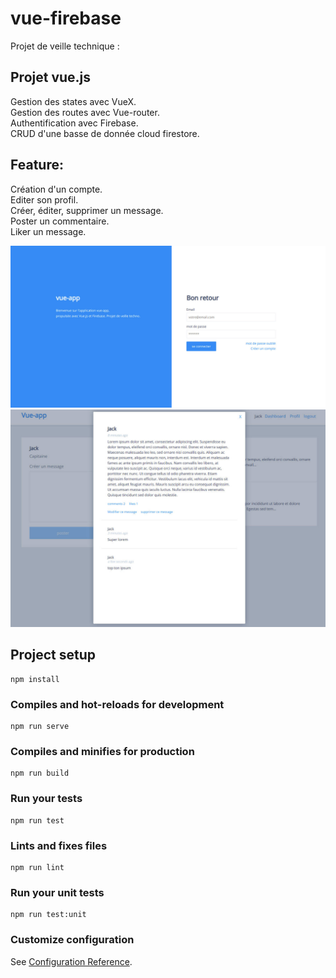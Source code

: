 # vue-firebase
Projet de veille technique : 

## Projet vue.js
Gestion des states avec VueX.  
Gestion des routes avec Vue-router.  
Authentification avec Firebase.  
CRUD d'une basse de donnée cloud firestore.  

## Feature: 
Création d'un compte.  
Editer son profil.  
Créer, éditer, supprimer un message.  
Poster un commentaire.  
Liker un message.  

<p float="left">
<img src="https://github.com/Maxime-Beaufils/vue-firebase/blob/master/img/ce2.jpg" width="600">
<img src="https://github.com/Maxime-Beaufils/vue-firebase/blob/master/img/ce1.jpg" width="600">
</p>

## Project setup
```
npm install
```

### Compiles and hot-reloads for development
```
npm run serve
```

### Compiles and minifies for production
```
npm run build
```

### Run your tests
```
npm run test
```

### Lints and fixes files
```
npm run lint
```

### Run your unit tests
```
npm run test:unit
```

### Customize configuration
See [Configuration Reference](https://cli.vuejs.org/config/).
